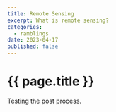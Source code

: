```yaml
---
title: Remote Sensing
excerpt: What is remote sensing?
categories:
  - ramblings
date: 2023-04-17
published: false
---
```

# {{ page.title }}

Testing the post process.